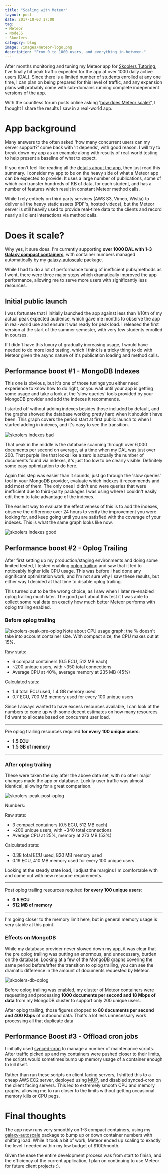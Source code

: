 ```yaml
---
title: "Scaling with Meteor"
layout: post
date: 2017-10-03 17:00
tag:
- Meteor
- NodeJS
- Skoolers
category: blog
image: /images/meteor-logo.png
description: "From 0 to 1000 users, and everything in-between."
---
```

After months monitoring and tuning my Meteor app for [Skoolers Tutoring](/projects/skoolers), I've finally hit peak traffic expected for the app at over 1000 daily active users (DAL). Since there is a limited number of students enrolled at any one time, I can plan on being prepared for this level of traffic, and any expansion plans will probably come with sub-domains running complete independent versions of the app.

With the countless forum posts online asking '[how does Meteor scale?](https://forums.meteor.com/t/how-many-simultaneous-users-does-the-biggest-current-meteor-app-support/10421/7)', I thought I share the results I saw in a real-world app.

# App background

Many answers to the often asked 'how many concurrent users can my server support?' come back with 'it depends', with good reason. I will try to break down my app as an example along with results of real-world testing to help present a baseline of what to expect.

If you don't feel like reading all the [details about the app](/blog/skoolers-app-details), then just read this summary. I consider my app to be on the heavy side of what a Meteor app can be expected to provide. It uses a large number of publications, some of which can transfer hundreds of KB of data, for each student, and has a number of features which result in constant Meteor method calls.

While I rely entirely on third party services (AWS S3, Vimeo, Wistia) to deliver all the heavy static assets (PDF's, hosted videos), but the Meteor server is still heavily used to provide real-time data to the clients and record nearly all client interactions via method calls.

# Does it scale?

Why yes, it sure does. I'm currently supporting **over 1000 DAL with 1-3 [Galaxy compact containers](https://www.meteor.com/pricing)**, with container numbers managed automatically by my [galaxy-autoscale](/blog/meteor-galaxy-autoscale) package.

While I had to do a lot of performance tuning of inefficient pubs/methods as I went, there were three major steps which dramatically improved the app performance, allowing me to serve more users with significantly less resources.

## Initial public launch

I was fortunate that I initially launched the app against less than 1/10th of my actual peak expected audience, which gave me months to observe the app in real-world use and ensure it was ready for peak load. I released the first version at the start of the summer semester, with very few students enrolled in courses.

If I didn't have this luxury of gradually increasing usage, I would have needed to do more load testing, which I think is a tricky thing to do with Meteor given the async nature of it's publication loading and method calls.

## Performance boost #1 - MongoDB Indexes

This one is obvious, but it's one of those tunings you either need experience to know how to do right, or you wait until your app is getting some usage and take a look at the 'slow queries' tools provided by your MongoDB provider and add the indexes it recommends.

I started off without adding indexes besides those included by default, and the graphs showed the database working pretty hard when it shouldn't have been. This graph covers the period start at first public launch to when I started adding in indexes, and it's easy to see the transition.

![skoolers indexes bad](/images/skoolers-indexes-bad.png "Skoolers MongoDB Indexes Bad")

That peak in the middle is the database scanning through over 6,000 documents per second on average, at a time when my DAL was just over 200. That purple line that looks like a zero is actually the number of documents found via indexes, it's just too low to be clearly visible. Definitely some easy optimization to do here.

Again this step was easier than it sounds, just go through the 'slow queries' tool in your MongoDB provider, evaluate which indexes it recommends and add most of them. The only ones I didn't end were queries that were inefficient due to third-party packages I was using where I couldn't easily edit them to take advantage of the indexes.

The easiest way to evaluate the effectiveness of this is to add the indexes, observe the difference over 24 hours to verify the improvement you were looking for, and keep going until you are satisfied with the coverage of your indexes. This is what the same graph looks like now.

![skoolers indexes good](/images/skoolers-indexes-good.png "Skoolers MongoDB Indexes Good")

## Performance boost #2 - Oplog Trailing

After first setting up my production/staging environments and doing some limited tested, I tested enabling [oplog trailing](https://blog.meteor.com/tuning-meteor-mongo-livedata-for-scalability-13fe9deb8908) and saw that it led to noticeably higher idle CPU usage. This was before I had done any significant optimization work, and I'm not sure why I saw these results, but either way I decided at that time to disable oplog trailing.

This turned out to be the wrong choice, as I saw when I later re-enabled oplog trailing much later. The good part about this test it I was able to collect some real data on exactly how much better Meteor performs with oplog trailing enabled.

### Before oplog trailing

![skoolers-peak-pre-oplog](/images/skoolers-peak-pre-oplog.png "Skoolers Peak Log Pre-Oplog Trailing")
Note about CPU usage graph: the % doesn't take into account container size. With compact size, the CPU maxes out at 15%.

Raw stats:
- 6 compact containers (0.5 ECU, 512 MB each)
- ~200 unique users, with ~350 total connections
- Average CPU at 40%, average memory at 235 MB (45%)

Calculated stats:
- 1.4 total ECU used, 1.4 GB memory used
- 0.7 ECU, 700 MB memory used for every 100 unique users

Since I always wanted to have excess resources available, I can look at the numbers to come up with some decent estimates on how many resources I'd want to allocate based on concurrent user load.

---

Pre oplog trailing resources required **for every 100 unique users**:
- **1.5 ECU**
- **1.5 GB of memory**

---

### After oplog trailing

These were taken the day after the above data set, with no other major changes made the app or database. Luckily user traffic was almost identical, allowing for a great comparison.

![skoolers-peak-post-oplog](/images/skoolers-peak-post-oplog.png "Skoolers Peak Log Post-Oplog Trailing")

Numbers:

Raw stats:
- 3 compact containers (0.5 ECU, 512 MB each)
- ~200 unique users, with ~340 total connections
- Average CPU at 25%, memory at 273 MB (53%)

Calculated stats:
- 0.38 total ECU used, 820 MB memory used
- 0.19 ECU, 410 MB memory used for every 100 unique users

Looking at the steady state load, I adjust the margins I'm comfortable with and come out with new resource requirements.

---

Post oplog trailing resources required **for every 100 unique users**:
- **0.5 ECU**
- **512 MB of memory**

---

I'm going closer to the memory limit here, but in general memory usage is very stable at this point.

### Effects on MongoDB

While my database provider never slowed down my app, it was clear that the pre oplog trailing was putting an enormous, and unnecessary, burden on the database. Looking at a few of the MongoDB graphs covering the same period before/after the transition to oplog trailing, you can see the dramatic difference in the amount of documents requested by Meteor.

![skoolers-db-oplog](/images/skoolers-db-oplog.png "Skoolers MongoDB Scan Before/After Oplog Trailing")

Before oplog trailing was enabled, my cluster of Meteor containers were requesting and processing **1000 documents per second and 18 Mbps of data** from my MongoDB cluster to support only 200 unique users.

After oplog trailing, those figures dropped to **80 documents per second and 400 Kbps** of outbound data. That's a lot less unnecessary work processing all that duplicate data

## Performance Boost #3 - Offload cron jobs

I initially used [synced-cron](https://github.com/percolatestudio/meteor-synced-cron) to manage a number of maintenance scripts. After traffic picked up and my containers were pushed closer to their limits, the scripts would sometimes bump up memory usage of a container enough to kill itself.

Rather than run these scripts on client facing servers, I shifted this to a cheap AWS EC2 server, deployed using [MUP](https://www.npmjs.com/package/mup), and disabled synced-cron on the client facing servers. This led to extremely smooth CPU and memory graphs, allowing me to run closer to the limits without getting occasional memory kills or CPU pegs.

# Final thoughts

The app now runs very smoothly on 1-3 compact containers, using my [galaxy-autoscale](/blog/meteor-galaxy-autoscale) package to bump up or down container numbers with shifting load. While it took a bit of work, Meteor ended up scaling to exactly the level I needed within my low budget of $100/month.

Given the ease the entire development process was from start to finish, and the efficiency of the current application, I plan on continuing to use Meteor for future client projects :).
